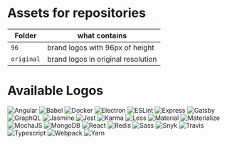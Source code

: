 
# Assets for repositories

| Folder | what contains |
| --- | --- |
| `96` | brand logos with 96px of height |
| `original` | brand logos in original resolution |

# Available Logos

![Angular](https://github.com/lgcolella/repository-stuff/raw/master/96/angular.png "Angular")
![Babel](https://github.com/lgcolella/repository-stuff/raw/master/96/babel.png "Babel")
![Docker](https://github.com/lgcolella/repository-stuff/raw/master/96/docker.png "Docker")
![Electron](https://github.com/lgcolella/repository-stuff/raw/master/96/electron.png "Electron")
![ESLint](https://github.com/lgcolella/repository-stuff/raw/master/96/eslint.png "ESLint")
![Express](https://github.com/lgcolella/repository-stuff/raw/master/96/express.png "Express")
![Gatsby](https://github.com/lgcolella/repository-stuff/raw/master/96/gatsby.png "Gatsby")
![GraphQL](https://github.com/lgcolella/repository-stuff/raw/master/96/graphql.png "GraphQL")
![Jasmine](https://github.com/lgcolella/repository-stuff/raw/master/96/jasmine.png "Jasmine")
![Jest](https://github.com/lgcolella/repository-stuff/raw/master/96/jest.png "Jest")
![Karma](https://github.com/lgcolella/repository-stuff/raw/master/96/karma.png "Karma")
![Less](https://github.com/lgcolella/repository-stuff/raw/master/96/less.png "Less")
![Material](https://github.com/lgcolella/repository-stuff/raw/master/96/material.png "Material")
![Materialize](https://github.com/lgcolella/repository-stuff/raw/master/96/materialize.png "Materialize")
![MochaJS](https://github.com/lgcolella/repository-stuff/raw/master/96/mocha.png "MochaJS")
![MongoDB](https://github.com/lgcolella/repository-stuff/raw/master/96/mongo.png "MongoDB")
![React](https://github.com/lgcolella/repository-stuff/raw/master/96/react.png "React")
![Redis](https://github.com/lgcolella/repository-stuff/raw/master/96/redis.png "Redis")
![Sass](https://github.com/lgcolella/repository-stuff/raw/master/96/sass.png "Sass")
![Snyk](https://github.com/lgcolella/repository-stuff/raw/master/96/snyk.png "Snyk")
![Travis](https://github.com/lgcolella/repository-stuff/raw/master/96/travis.png "Travis")
![Typescript](https://github.com/lgcolella/repository-stuff/raw/master/96/typescript.png "Typescript")
![Webpack](https://github.com/lgcolella/repository-stuff/raw/master/96/webpack.png "Webpack")
![Yarn](https://github.com/lgcolella/repository-stuff/raw/master/96/yarn.png "Yarn")
